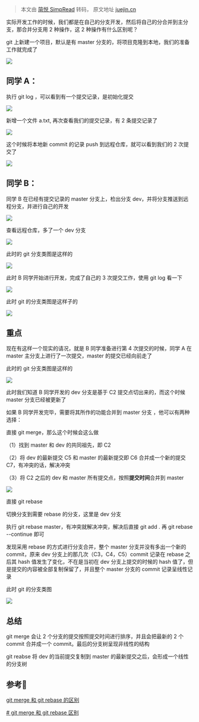 > 本文由 [简悦 SimpRead](http://ksria.com/simpread/) 转码， 原文地址 [juejin.cn](https://juejin.cn/post/7123826435357147166)

实际开发工作的时候，我们都是在自己的分支开发，然后将自己的分合并到主分支，那合并分支用 2 种操作，这 2 种操作有什么区别呢？

git 上新建一个项目，默认是有 master 分支的，将项目克隆到本地，我们的准备工作就完成了

![](https://p1-juejin.byteimg.com/tos-cn-i-k3u1fbpfcp/3a014972d03e4fb587dc75720a16601b~tplv-k3u1fbpfcp-zoom-in-crop-mark:4536:0:0:0.awebp?)

同学 A：
-----

执行 git log ，可以看到有一个提交记录，是初始化提交

![](https://p9-juejin.byteimg.com/tos-cn-i-k3u1fbpfcp/9a908b4ae4964113ad66df84570be069~tplv-k3u1fbpfcp-zoom-in-crop-mark:4536:0:0:0.awebp?)

新增一个文件 a.txt, 再次查看我们的提交记录，有 2 条提交记录了

![](https://p3-juejin.byteimg.com/tos-cn-i-k3u1fbpfcp/dc33201537284f2d8a02c743be74cd8e~tplv-k3u1fbpfcp-zoom-in-crop-mark:4536:0:0:0.awebp?)

这个时候将本地新 commit 的记录 push 到远程仓库，就可以看到我们的 2 次提交了

![](https://p6-juejin.byteimg.com/tos-cn-i-k3u1fbpfcp/ad55a0b14bae4b6189cc4a024bc7171f~tplv-k3u1fbpfcp-zoom-in-crop-mark:4536:0:0:0.awebp?)

同学 B：
-----

同学 B 在已经有提交记录的 master 分支上，检出分支 dev，并将分支推送到远程分支，并进行自己的开发

![](https://p9-juejin.byteimg.com/tos-cn-i-k3u1fbpfcp/44941ab499264cef9f6ff4b4e6ec2480~tplv-k3u1fbpfcp-zoom-in-crop-mark:4536:0:0:0.awebp?)

查看远程仓库，多了一个 dev 分支

![](https://p1-juejin.byteimg.com/tos-cn-i-k3u1fbpfcp/2196095857be49c4aa31707e2f32d6f6~tplv-k3u1fbpfcp-zoom-in-crop-mark:4536:0:0:0.awebp?)

此时的 git 分支类图是这样的

![](https://p1-juejin.byteimg.com/tos-cn-i-k3u1fbpfcp/4fcd452041e441fdb176da2e3a3b78be~tplv-k3u1fbpfcp-zoom-in-crop-mark:4536:0:0:0.awebp?)

此时 B 同学开始进行开发，完成了自己的 3 次提交工作，使用 git log 看一下

![](https://p6-juejin.byteimg.com/tos-cn-i-k3u1fbpfcp/43bf2d74a0904133a8697de37f1ed4f8~tplv-k3u1fbpfcp-zoom-in-crop-mark:4536:0:0:0.awebp?)

此时 git 的分支类图是这样子的

![](https://p1-juejin.byteimg.com/tos-cn-i-k3u1fbpfcp/46de5b353ec64dbab3ccee84ea02c868~tplv-k3u1fbpfcp-zoom-in-crop-mark:4536:0:0:0.awebp?)

重点
--

现在有这样一个现实的请况，就是 B 同学准备进行第 4 次提交的时候，同学 A 在 master 主分支上进行了一次提交，master 的提交已经向前走了

此时的 git 分支类图是这样的

![](https://p9-juejin.byteimg.com/tos-cn-i-k3u1fbpfcp/58364605e1c246e686b48261ef0b6384~tplv-k3u1fbpfcp-zoom-in-crop-mark:4536:0:0:0.awebp?)

此时我们知道 B 同学开发的 dev 分支是基于 C2 提交点切出来的，而这个时候 master 分支已经被更新了

如果 B 同学开发完毕，需要将其所作的功能合并到 master 分支 ，他可以有两种选择：

直接 git merge，那么这个时候会这么做

（1）找到 master 和 dev 的共同祖先，即 C2

（2）将 dev 的最新提交 C5 和 master 的最新提交即 C6 合并成一个新的提交 C7，有冲突的话，解决冲突

（3）将 C2 之后的 dev 和 master 所有提交点，按照**提交时间**合并到 master

![](https://p3-juejin.byteimg.com/tos-cn-i-k3u1fbpfcp/9ec0bdda85904eada018d424468a0217~tplv-k3u1fbpfcp-zoom-in-crop-mark:4536:0:0:0.awebp?)

直接 git rebase

切换分支到需要 rebase 的分支，这里是 dev 分支

执行 git rebase master，有冲突就解决冲突，解决后直接 git add . 再 git rebase --continue 即可

发现采用 rebase 的方式进行分支合并，整个 master 分支并没有多出一个新的 commit，原来 dev 分支上的那几次（C3，C4，C5）commit 记录在 rebase 之后其 hash 值发生了变化，不在是当初在 dev 分支上提交的时候的 hash 值了，但是提交的内容被全部复制保留了，并且整个 master 分支的 commit 记录呈线性记录

此时 git 的分支类图

![](https://p1-juejin.byteimg.com/tos-cn-i-k3u1fbpfcp/716730b4b1cb45b48e84f4b01c8e000d~tplv-k3u1fbpfcp-zoom-in-crop-mark:4536:0:0:0.awebp?)

总结
--

git merge 会让 2 个分支的提交按照提交时间进行排序，并且会把最新的 2 个 commit 合并成一个 commit。最后的分支树呈现非线性的结构

git reabse 将 dev 的当前提交复制到 master 的最新提交之后，会形成一个线性的分支树

参考👀
----

[git merge 和 git rebase 的区别](https://link.juejin.cn?target=https%3A%2F%2Fwww.cnblogs.com%2Frainboy2010%2Fp%2F12671633.html "https://www.cnblogs.com/rainboy2010/p/12671633.html")

[# git merge 和 git rebase 区别](https://link.juejin.cn?target=https%3A%2F%2Fblog.csdn.net%2Fweixin_41829196%2Farticle%2Fdetails%2F124457162 "https://blog.csdn.net/weixin_41829196/article/details/124457162")